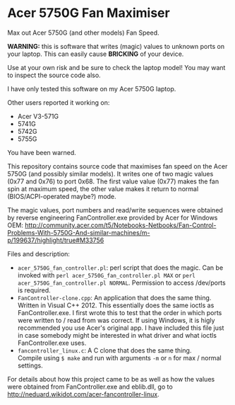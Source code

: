 <!-- Required extensions: mdx_gfm -->

# Acer 5750G Fan Maximiser

Max out Acer 5750G (and other models) Fan Speed.

**WARNING:** this is software that writes (magic) values to unknown ports on your laptop. This can easily cause **BRICKING** of your device.

Use at your own risk and be sure to check the laptop model! You may want to inspect the source code also.

I have only tested this software on my Acer 5750G laptop.

Other users reported it working on:
* Acer V3-571G
* 5741G
* 5742G
* 5755G

You have been warned.

This repository contains source code that maximises fan speed on the Acer 5750G (and possibly similar models). It writes one of two magic values (0x77 and 0x76) to port 0x68. The first value value (0x77) makes the fan spin at maximum speed, the other value makes it return to normal (BIOS/ACPI-operated maybe?) mode.

The magic values, port numbers and read/write sequences were obtained by reverse engineering FanController.exe provided by Acer for Windows OEM:
http://community.acer.com/t5/Notebooks-Netbooks/Fan-Control-Problems-With-5750G-And-similar-machines/m-p/199637/highlight/true#M33756

Files and description:

* `acer_5750G_fan_controller.pl`: perl script that does the magic.
Can be invoked with `perl acer_5750G_fan_controller.pl MAX` or `perl acer_5750G_fan_controller.pl NORMAL`.
Permission to access /dev/ports is required.
* `FanController-clone.cpp`: An application that does the same thing. Written in Visual C++ 2012.
This essentially does the same ioctls as FanController.exe. I first wrote this to test that the order in which ports were written to / read from was correct.
If using Windows, it is higly recommended you use Acer's original app.
I have included this file just in case somebody might be interested in what driver and what ioctls FanController.exe uses.
* `fancontroller_linux.c`: A C clone that does the same thing.  
Compile using `$ make` and run with arguments `-m` or `n` for max / normal settings.

For details about how this project came to be as well as how the values were obtained from FanController.exe and eblib.dll, go to http://neduard.wikidot.com/acer-fancontroller-linux.
